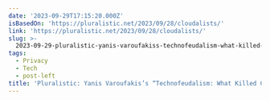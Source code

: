 ```yaml
---
date: '2023-09-29T17:15:20.000Z'
isBasedOn: 'https://pluralistic.net/2023/09/28/cloudalists/'
link: 'https://pluralistic.net/2023/09/28/cloudalists/'
slug: >-
  2023-09-29-pluralistic-yanis-varoufakiss-technofeudalism-what-killed-capitalism
tags:
  - Privacy
  - Tech
  - post-left
title: 'Pluralistic: Yanis Varoufakis’s “Technofeudalism: What Killed Capitalism?” '
---
```



